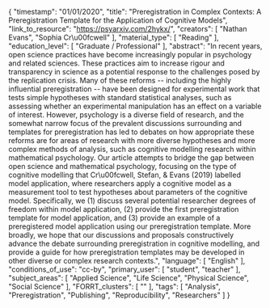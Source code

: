 {
    "timestamp": "01/01/2020",
    "title": "Preregistration in Complex Contexts: A Preregistration Template for the Application of Cognitive Models",
    "link_to_resource": "https://psyarxiv.com/2hykx/",
    "creators": [
        "Nathan Evans",
        "Sophia Cr\u00fcwell"
    ],
    "material_type": [
        "Reading"
    ],
    "education_level": [
        "Graduate / Professional"
    ],
    "abstract": "In recent years, open science practices have become increasingly popular in psychology and related sciences. These practices aim to increase rigour and transparency in science as a potential response to the challenges posed by the replication crisis. Many of these reforms -- including the highly influential preregistration -- have been designed for experimental work that tests simple hypotheses with standard statistical analyses, such as assessing whether an experimental manipulation has an effect on a variable of interest. However, psychology is a diverse field of research, and the somewhat narrow focus of the prevalent discussions surrounding and templates for preregistration has led to debates on how appropriate these reforms are for areas of research with more diverse hypotheses and more complex methods of analysis, such as cognitive modelling research within mathematical psychology. Our article attempts to bridge the gap between open science and mathematical psychology, focusing on the type of cognitive modelling that Cr\u00fcwell, Stefan, & Evans (2019) labelled model application, where researchers apply a cognitive model as a measurement tool to test hypotheses about parameters of the cognitive model. Specifically, we (1) discuss several potential researcher degrees of freedom within model application, (2) provide the first preregistration template for model application, and (3) provide an example of a preregistered model application using our preregistration template. More broadly, we hope that our discussions and proposals constructively advance the debate surrounding preregistration in cognitive modelling, and provide a guide for how preregistration templates may be developed in other diverse or complex research contexts.",
    "language": [
        "English"
    ],
    "conditions_of_use": "cc-by",
    "primary_user": [
        "student",
        "teacher"
    ],
    "subject_areas": [
        "Applied Science",
        "Life Science",
        "Physical Science",
        "Social Science"
    ],
    "FORRT_clusters": [
        ""
    ],
    "tags": [
        "Analysis",
        "Preregistration",
        "Publishing",
        "Reproducibility",
        "Researchers"
    ]
}